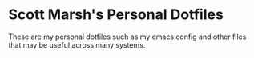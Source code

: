 # Scott Marsh's Personal Dotfiles

These are my personal dotfiles such as my emacs config and other files that may be useful across many systems.
